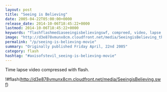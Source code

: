 ```yaml
---
layout: post
title: "Seeing is Believing"
date: 2005-04-22T05:00:00+0000
release_date: 2014-10-06T18:45:22+0000
lastmod: 2014-10-06T18:45:22+0000
keywords: "flashflashmediaseeingisbelievingswf, compreed, video, lapse, time"
image: "http://d3e878vmunx8cm.cloudfront.net/media/SeeingisBelieving_thumb.png"
permalink: "/p/seeing-is-believing-movie"
summary: "Originally published Friday April, 22nd 2005"
category: flash
hashtag: "#axisofstevil_seeing-is-believing-movie"
---
```


Time lapse video compressed with flash.

!#flash(http://d3e878vmunx8cm.cloudfront.net/media/SeeingisBelieving.swf)
